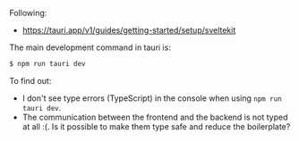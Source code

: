 Following:
- https://tauri.app/v1/guides/getting-started/setup/sveltekit

The main development command in tauri is:

```sh
$ npm run tauri dev
```

To find out:
- I don't see type errors (TypeScript) in the console when using `npm run tauri dev`.
- The communication between the frontend and the backend is not typed at all :(.
  Is it possible to make them type safe and reduce the boilerplate?
